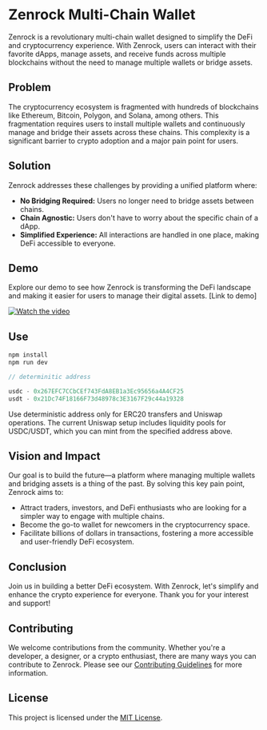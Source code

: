 # Zenrock Multi-Chain Wallet

Zenrock is a revolutionary multi-chain wallet designed to simplify the DeFi and cryptocurrency experience. With Zenrock, users can interact with their favorite dApps, manage assets, and receive funds across multiple blockchains without the need to manage multiple wallets or bridge assets.

## Problem

The cryptocurrency ecosystem is fragmented with hundreds of blockchains like Ethereum, Bitcoin, Polygon, and Solana, among others. This fragmentation requires users to install multiple wallets and continuously manage and bridge their assets across these chains. This complexity is a significant barrier to crypto adoption and a major pain point for users.

## Solution

Zenrock addresses these challenges by providing a unified platform where:
- **No Bridging Required:** Users no longer need to bridge assets between chains.
- **Chain Agnostic:** Users don't have to worry about the specific chain of a dApp.
- **Simplified Experience:** All interactions are handled in one place, making DeFi accessible to everyone.

## Demo

Explore our demo to see how Zenrock is transforming the DeFi landscape and making it easier for users to manage their digital assets. [Link to demo]

[![Watch the video](https://img.youtube.com/vi/G5TcFjj24JY/0.jpg)](https://youtu.be/G5TcFjj24JY?feature=shared)

## Use
```typescript
npm install
npm run dev
```

```typescript
// determinitic address 

usdc - 0x267EFC7CCbCEf743FdA8EB1a3Ec95656a4A4CF25
usdt - 0x21Dc74F18166F73d48978c3E3167F29c44a19328

```

Use deterministic address only for ERC20 transfers and Uniswap operations. The current Uniswap setup includes liquidity pools for USDC/USDT, which you can mint from the specified address above.

## Vision and Impact

Our goal is to build the future—a platform where managing multiple wallets and bridging assets is a thing of the past. By solving this key pain point, Zenrock aims to:
- Attract traders, investors, and DeFi enthusiasts who are looking for a simpler way to engage with multiple chains.
- Become the go-to wallet for newcomers in the cryptocurrency space.
- Facilitate billions of dollars in transactions, fostering a more accessible and user-friendly DeFi ecosystem.

## Conclusion

Join us in building a better DeFi ecosystem. With Zenrock, let's simplify and enhance the crypto experience for everyone. Thank you for your interest and support!


## Contributing

We welcome contributions from the community. Whether you're a developer, a designer, or a crypto enthusiast, there are many ways you can contribute to Zenrock. Please see our [Contributing Guidelines](LINK_TO_CONTRIBUTING_GUIDELINES) for more information.

## License

This project is licensed under the [MIT License](LICENSE).


